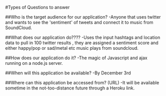 #Types of Questions to answer

##Who is the target audience for our application?
-Anyone that uses twitter and wants to see the 'sentiment' of tweets and connect it to music from SoundCloud.

##What does our application do????
-Uses the input hashtags and location data to pull in 100 twitter results , they are assigned a sentiment score and either happy/pop or sad/metal etc music plays from soundcloud.

##How does our application do it?
-The magic of Javascript and ajax running on a node.js server. 

##When will this application be available?
-By December 3rd

##Where can this application be accessed from? (URL)
-It will be available sometime in the not-too-distance future through a Heroku link.